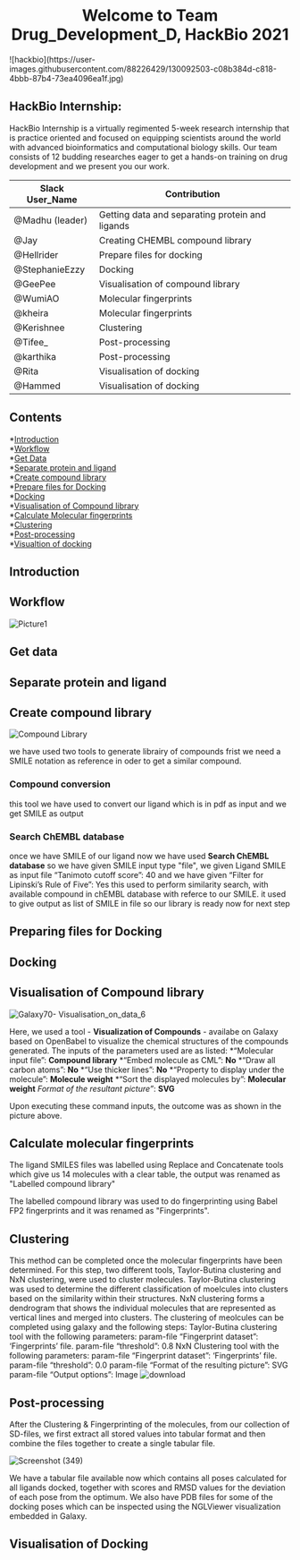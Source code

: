 <h1 align="center"> Welcome to Team Drug_Development_D, HackBio 2021 </h1>
![hackbio](https://user-images.githubusercontent.com/88226429/130092503-c08b384d-c818-4bbb-87b4-73ea4096ea1f.jpg)

## HackBio Internship:
  HackBio Internship is a virtually regimented 5-week research internship that is practice oriented and focused on equipping scientists around the world with advanced bioinformatics and  computational biology skills. Our team consists of 12 budding researches eager to get a hands-on training on drug development and we present you our work.
 
Slack User_Name | Contribution |
--------------- | -------------- |
@Madhu (leader) | Getting data and separating protein and ligands |
@Jay | Creating CHEMBL compound library |
@Hellrider | Prepare files for docking |
@StephanieEzzy | Docking |
@GeePee | Visualisation of compound library |
@WumiAO | Molecular fingerprints |
@kheira | Molecular fingerprints |
@Kerishnee | Clustering |
@Tifee_ | Post-processing |
@karthika | Post-processing |
@Rita | Visualisation of docking |
@Hammed | Visualisation of docking |

## Contents
*[Introduction](#Introduction)\
*[Workflow](#Workflow)\
*[Get Data](#Get-Data)\
*[Separate protein and ligand](#Separate-protein-and-ligand)\
*[Create compound library](#Create-compound-library)\
*[Prepare files for Docking](#Prepare-files-for-Docking)\
*[Docking](#Docking)\
*[Visualisation of Compound library](#Visualisation-of-compound-library)\
*[Calculate Molecular fingerprints](#Calculate-Molecular-fingerprints)\
*[Clustering](#Clustering)\
*[Post-processing](#Post-processing)\
*[Visualtion of docking](#Visualisation-of-docking)

## Introduction

## Workflow
![Picture1](https://user-images.githubusercontent.com/88226429/130089845-a71a5677-7093-4f99-a9e1-bbf79a299023.png)

## Get data 

## Separate protein and ligand

## Create compound library
![Compound Library](https://user-images.githubusercontent.com/86801284/129846114-5d9afd3a-923b-4964-b705-3d1361e89c78.PNG)

we have used two tools to generate librairy of compounds 
frist we need a SMILE notation as reference in oder to get a similar compound. 
### Compound conversion 
this tool we have used to convert our ligand which is in pdf as input and we get  SMILE as output   
### Search ChEMBL database
once we have SMILE of our ligand now we have used **Search ChEMBL database** 
so we have given SMILE input type "file", we given Ligand SMILE as input file “Tanimoto cutoff score”: 40  and we have given  “Filter for Lipinski’s Rule of Five”: Yes 
this used to perform similarity search, with available compound in chEMBL database with referce to our SMILE.
it used to give output as list of SMILE in file so our library is ready now for next step 


## Preparing files for Docking

## Docking

## Visualisation of Compound library
![Galaxy70- Visualisation_on_data_6](https://user-images.githubusercontent.com/88286597/129873861-b2fdadb9-52c9-4346-aad4-fcf1c7d1a1aa.png)

Here, we used a tool - **Visualization of Compounds** - availabe on Galaxy based on OpenBabel to visualize the chemical structures of the compounds generated. The inputs of the parameters used are as listed:
*“Molecular input file”: **Compound library**
*“Embed molecule as CML”: **No**
*“Draw all carbon atoms”: **No**
*“Use thicker lines”: **No**
*“Property to display under the molecule”: **Molecule weight**
*“Sort the displayed molecules by”: **Molecular weight**
*Format of the resultant picture”*: **SVG**

Upon executing these command inputs, the outcome was as shown in the picture above.

## Calculate molecular fingerprints

The ligand SMILES files was labelled using Replace and Concatenate tools which give us 14 molecules with a clear table, the output was renamed as "Labelled compound library"

The labelled compound library was used to do fingerprinting using Babel FP2 fingerprints and it was renamed as "Fingerprints".

## Clustering
This method can be completed once the molecular fingerprints have been determined.
For this step, two different tools, Taylor-Butina clustering and NxN clustering, were used to cluster molecules. 
Taylor-Butina clustering was used to determine the different classification of moelcules into clusters based on the similarity within their structures.
NxN clustering forms a dendrogram that shows the individual molecules that are represented as vertical lines and merged into clusters.
The clustering of meolcules can be completed using galaxy and the following steps:
Taylor-Butina clustering tool with the following parameters:
param-file “Fingerprint dataset”: ‘Fingerprints’ file.
param-file “threshold”: 0.8
NxN Clustering tool with the following parameters:
param-file “Fingerprint dataset”: ‘Fingerprints’ file.
param-file “threshold”: 0.0
param-file “Format of the resulting picture”: SVG
param-file “Output options”: Image
![download](https://user-images.githubusercontent.com/88290959/129894215-48c2fd25-65ae-44bf-9409-15925f485b0f.jpg)

##  Post-processing

After the Clustering & Fingerprinting  of the molecules, from our collection of SD-files, we first extract all stored values into tabular format and then combine the files together to create a single tabular file. 

![Screenshot (349)](https://user-images.githubusercontent.com/71928132/129947028-f28cdbd2-6ed6-4a1e-9b49-52465e4a5303.png)

We have a tabular file available now which contains all poses calculated for all ligands docked, together with scores and RMSD values for the deviation of each pose from the optimum. We also have PDB files for some of the docking poses which can be inspected using the NGLViewer visualization embedded in Galaxy.

## Visualisation of Docking
